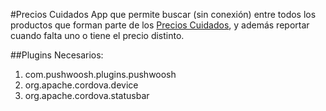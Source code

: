 #Precios Cuidados
App que permite buscar (sin conexión) entre todos los productos que forman parte de los [Precios Cuidados](www.precioscuidados.com), y además reportar cuando falta uno o tiene el precio distinto.

##Plugins Necesarios:
1. com.pushwoosh.plugins.pushwoosh
2. org.apache.cordova.device
3. org.apache.cordova.statusbar
